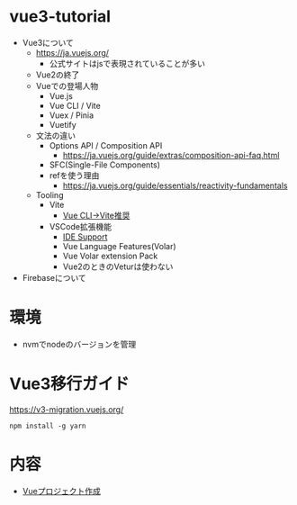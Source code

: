 # vue3-tutorial

- Vue3について
    - https://ja.vuejs.org/
        - 公式サイトはjsで表現されていることが多い
    - Vue2の終了
    - Vueでの登場人物
        - Vue.js
        - Vue CLI / Vite
        - Vuex / Pinia
        - Vuetify
    - 文法の違い
        - Options API / Composition API
            - https://ja.vuejs.org/guide/extras/composition-api-faq.html
        - SFC(Single-File Components)
        - refを使う理由
            - https://ja.vuejs.org/guide/essentials/reactivity-fundamentals
    - Tooling
        - Vite
            - [Vue CLI->Vite推奨](https://vuejs.org/guide/scaling-up/tooling.html)
        - VSCode拡張機能
            - [IDE Support](https://vuejs.org/guide/scaling-up/tooling.html#ide-support)
            - Vue Language Features(Volar)
            - Vue Volar extension Pack
            - Vue2のときのVeturは使わない
- Firebaseについて

# 環境

- nvmでnodeのバージョンを管理

# Vue3移行ガイド

https://v3-migration.vuejs.org/

```console
npm install -g yarn
```

# 内容

- [Vueプロジェクト作成](docs/01_create_project.md)